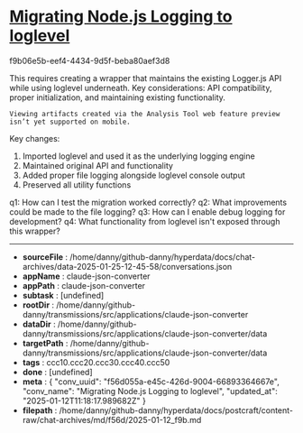 # [Migrating Node.js Logging to loglevel](https://claude.ai/chat/f56d055a-e45c-426d-9004-66893364667e)

f9b06e5b-eef4-4434-9d5f-beba80aef3d8

 <antThinking>This requires creating a wrapper that maintains the existing Logger.js API while using loglevel underneath. Key considerations: API compatibility, proper initialization, and maintaining existing functionality.</antThinking>
```
Viewing artifacts created via the Analysis Tool web feature preview isn’t yet supported on mobile.
```



Key changes:
1. Imported loglevel and used it as the underlying logging engine
2. Maintained original API and functionality
3. Added proper file logging alongside loglevel console output
4. Preserved all utility functions

q1: How can I test the migration worked correctly?
q2: What improvements could be made to the file logging?
q3: How can I enable debug logging for development?
q4: What functionality from loglevel isn't exposed through this wrapper?

---

* **sourceFile** : /home/danny/github-danny/hyperdata/docs/chat-archives/data-2025-01-25-12-45-58/conversations.json
* **appName** : claude-json-converter
* **appPath** : claude-json-converter
* **subtask** : [undefined]
* **rootDir** : /home/danny/github-danny/transmissions/src/applications/claude-json-converter
* **dataDir** : /home/danny/github-danny/transmissions/src/applications/claude-json-converter/data
* **targetPath** : /home/danny/github-danny/transmissions/src/applications/claude-json-converter/data
* **tags** : ccc10.ccc20.ccc30.ccc40.ccc50
* **done** : [undefined]
* **meta** : {
  "conv_uuid": "f56d055a-e45c-426d-9004-66893364667e",
  "conv_name": "Migrating Node.js Logging to loglevel",
  "updated_at": "2025-01-12T11:18:17.989682Z"
}
* **filepath** : /home/danny/github-danny/hyperdata/docs/postcraft/content-raw/chat-archives/md/f56d/2025-01-12_f9b.md